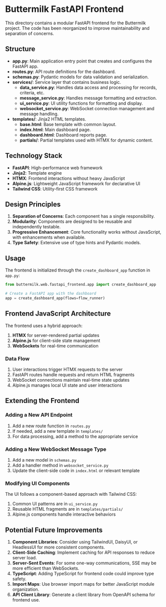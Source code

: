 # Buttermilk FastAPI Frontend

This directory contains a modular FastAPI frontend for the Buttermilk project. The code has been reorganized to improve maintainability and separation of concerns.

## Structure

- **app.py**: Main application entry point that creates and configures the FastAPI app.
- **routes.py**: API route definitions for the dashboard.
- **schemas.py**: Pydantic models for data validation and serialization.
- **services/**: Service layer that contains business logic.
  - **data_service.py**: Handles data access and processing for records, criteria, etc.
  - **message_service.py**: Handles message formatting and extraction.
  - **ui_service.py**: UI utility functions for formatting and display.
  - **websocket_service.py**: WebSocket connection management and message handling.
- **templates/**: Jinja2 HTML templates.
  - **base.html**: Base template with common layout.
  - **index.html**: Main dashboard page.
  - **dashboard.html**: Dashboard reports page.
  - **partials/**: Partial templates used with HTMX for dynamic content.

## Technology Stack

- **FastAPI**: High-performance web framework
- **Jinja2**: Template engine
- **HTMX**: Frontend interactions without heavy JavaScript
- **Alpine.js**: Lightweight JavaScript framework for declarative UI
- **Tailwind CSS**: Utility-first CSS framework

## Design Principles

1. **Separation of Concerns**: Each component has a single responsibility.
2. **Modularity**: Components are designed to be reusable and independently testable.
3. **Progressive Enhancement**: Core functionality works without JavaScript, with enhancements when available.
4. **Type Safety**: Extensive use of type hints and Pydantic models.

## Usage

The frontend is initialized through the `create_dashboard_app` function in `app.py`:

```python
from buttermilk.web.fastapi_frontend.app import create_dashboard_app

# Create a FastAPI app with the dashboard
app = create_dashboard_app(flows=flow_runner)
```

## Frontend JavaScript Architecture

The frontend uses a hybrid approach:

1. **HTMX** for server-rendered partial updates
2. **Alpine.js** for client-side state management
3. **WebSockets** for real-time communication

### Data Flow

1. User interactions trigger HTMX requests to the server
2. FastAPI routes handle requests and return HTML fragments
3. WebSocket connections maintain real-time state updates
4. Alpine.js manages local UI state and user interactions

## Extending the Frontend

### Adding a New API Endpoint

1. Add a new route function in `routes.py`
2. If needed, add a new template in `templates/`
3. For data processing, add a method to the appropriate service

### Adding a New WebSocket Message Type

1. Add a new model in `schemas.py`
2. Add a handler method in `websocket_service.py`
3. Update the client-side code in `index.html` or relevant template

### Modifying UI Components

The UI follows a component-based approach with Tailwind CSS:

1. Common UI patterns are in `ui_service.py`
2. Reusable HTML fragments are in `templates/partials/`
3. Alpine.js components handle interactive behaviors

## Potential Future Improvements

1. **Component Libraries**: Consider using TailwindUI, DaisyUI, or HeadlessUI for more consistent components.
2. **Client-Side Caching**: Implement caching for API responses to reduce server load.
3. **Server-Sent Events**: For some one-way communications, SSE may be more efficient than WebSockets.
4. **TypeScript**: Adding TypeScript for frontend code could improve type safety.
5. **Import Maps**: Use browser import maps for better JavaScript module organization.
6. **API Client Library**: Generate a client library from OpenAPI schema for frontend use.
